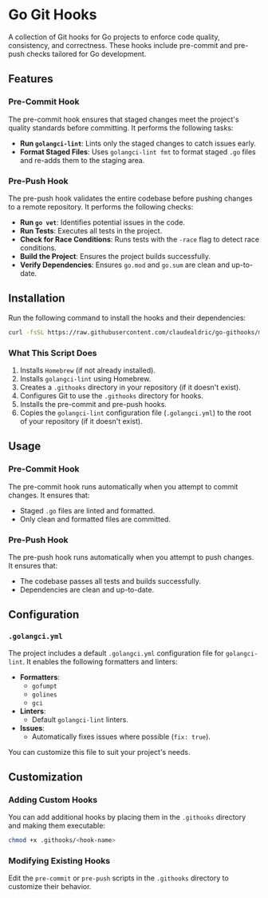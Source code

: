 # Go Git Hooks

A collection of Git hooks for Go projects to enforce code quality, consistency,
and correctness. These hooks include pre-commit and pre-push checks tailored for
Go development.

## Features

### Pre-Commit Hook

The pre-commit hook ensures that staged changes meet the project's quality
standards before committing. It performs the following tasks:

- **Run `golangci-lint`**: Lints only the staged changes to catch issues early.
- **Format Staged Files**: Uses `golangci-lint fmt` to format staged `.go` files
  and re-adds them to the staging area.

### Pre-Push Hook

The pre-push hook validates the entire codebase before pushing changes to a
remote repository. It performs the following checks:

- **Run `go vet`**: Identifies potential issues in the code.
- **Run Tests**: Executes all tests in the project.
- **Check for Race Conditions**: Runs tests with the `-race` flag to detect race
  conditions.
- **Build the Project**: Ensures the project builds successfully.
- **Verify Dependencies**: Ensures `go.mod` and `go.sum` are clean and
  up-to-date.

## Installation

Run the following command to install the hooks and their dependencies:

```bash
curl -fsSL https://raw.githubusercontent.com/claudealdric/go-githooks/main/install.sh | sh
```

### What This Script Does

1. Installs `Homebrew` (if not already installed).
2. Installs `golangci-lint` using Homebrew.
3. Creates a `.githooks` directory in your repository (if it doesn't exist).
4. Configures Git to use the `.githooks` directory for hooks.
5. Installs the pre-commit and pre-push hooks.
6. Copies the `golangci-lint` configuration file (`.golangci.yml`) to the root
   of your repository (if it doesn't exist).

## Usage

### Pre-Commit Hook

The pre-commit hook runs automatically when you attempt to commit changes. It
ensures that:

- Staged `.go` files are linted and formatted.
- Only clean and formatted files are committed.

### Pre-Push Hook

The pre-push hook runs automatically when you attempt to push changes. It
ensures that:

- The codebase passes all tests and builds successfully.
- Dependencies are clean and up-to-date.

## Configuration

### `.golangci.yml`

The project includes a default `.golangci.yml` configuration file for
`golangci-lint`. It enables the following formatters and linters:

- **Formatters**:
  - `gofumpt`
  - `golines`
  - `gci`
- **Linters**:
  - Default `golangci-lint` linters.
- **Issues**:
  - Automatically fixes issues where possible (`fix: true`).

You can customize this file to suit your project's needs.

## Customization

### Adding Custom Hooks

You can add additional hooks by placing them in the `.githooks` directory and
making them executable:

```bash
chmod +x .githooks/<hook-name>
```

### Modifying Existing Hooks

Edit the `pre-commit` or `pre-push` scripts in the `.githooks` directory to
customize their behavior.
